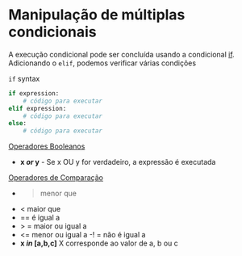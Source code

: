 # Manipulação de múltiplas condicionais

A execução condicional pode ser concluída usando a condicional [if](https://docs.python.org/3/reference/compound_stmts.html#the-if-statement). Adicionando o `elif`, podemos verificar várias condições

`if` syntax

```python
if expression:
    # código para executar
elif expression:
    # código para executar
else:
    # código para executar
```

[Operadores Booleanos](https://docs.python.org/3/library/stdtypes.html#boolean-operations-and-or-not)

- **x *or* y** - Se x OU y for verdadeiro, a expressão é executada

[Operadores de Comparação](https://docs.python.org/3/library/stdtypes.html#comparisons)

- > menor que
- < maior que
- == é igual a
- \> = maior ou igual a
- <= menor ou igual a
-! = não é igual a
- **x *in* [a,b,c]** X corresponde ao valor de a, b ou c
